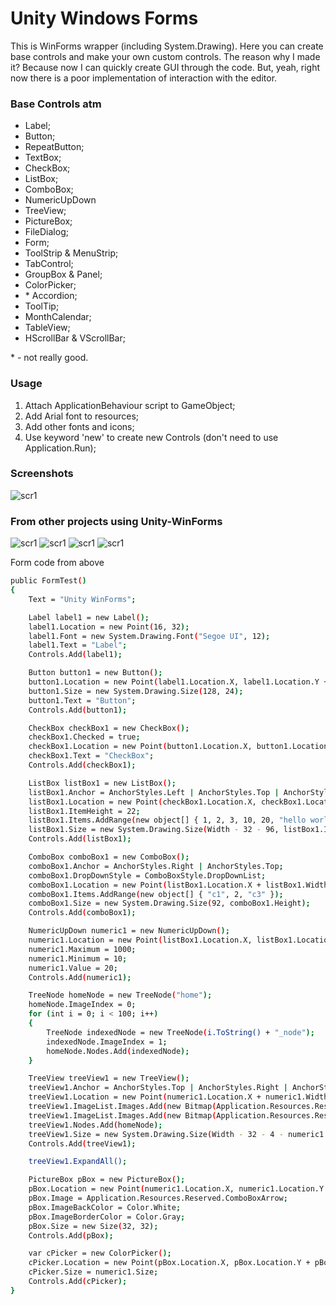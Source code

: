 # Unity Windows Forms

This is WinForms wrapper (including System.Drawing). Here you can create base controls and make your own custom controls. The reason why I made it? Because now I can quickly create GUI through the code. But, yeah, right now there is a poor implementation of interaction with the editor.

### Base Controls atm
- Label;
- Button;
- RepeatButton;
- TextBox;
- CheckBox;
- ListBox;
- ComboBox;
- NumericUpDown
- TreeView;
- PictureBox;
- FileDialog;
- Form;
- ToolStrip & MenuStrip;
- TabControl;
- GroupBox & Panel;
- ColorPicker;
- \* Accordion;
- ToolTip;
- MonthCalendar;
- TableView;
- HScrollBar & VScrollBar;

\* - not really good.

### Usage

1. Attach ApplicationBehaviour script to GameObject;
2. Add Arial font to resources;
3. Add other fonts and icons; 
4. Use keyword 'new' to create new Controls (don't need to use Application.Run); 

### Screenshots
![scr1](http://i.imgur.com/LCQsFgv.png)

### From other projects using Unity-WinForms
![scr1](http://i.imgur.com/njQZbCP.png)
![scr1](http://i.imgur.com/I9H0AWt.png)
![scr1](http://i.imgur.com/nZUFZCe.png)
![scr1](http://i.imgur.com/GpiWviP.png)

Form code from above
```sh
public FormTest()
{
    Text = "Unity WinForms";

    Label label1 = new Label();
    label1.Location = new Point(16, 32);
    label1.Font = new System.Drawing.Font("Segoe UI", 12);
    label1.Text = "Label";
    Controls.Add(label1);

    Button button1 = new Button();
    button1.Location = new Point(label1.Location.X, label1.Location.Y + label1.Height + 4);
    button1.Size = new System.Drawing.Size(128, 24);
    button1.Text = "Button";
    Controls.Add(button1);

    CheckBox checkBox1 = new CheckBox();
    checkBox1.Checked = true;
    checkBox1.Location = new Point(button1.Location.X, button1.Location.Y + button1.Height + 4);
    checkBox1.Text = "CheckBox";
    Controls.Add(checkBox1);

    ListBox listBox1 = new ListBox();
    listBox1.Anchor = AnchorStyles.Left | AnchorStyles.Top | AnchorStyles.Right;
    listBox1.Location = new Point(checkBox1.Location.X, checkBox1.Location.Y + checkBox1.Height + 4);
    listBox1.ItemHeight = 22;
    listBox1.Items.AddRange(new object[] { 1, 2, 3, 10, 20, "hello world", this.ToString() });
    listBox1.Size = new System.Drawing.Size(Width - 32 - 96, listBox1.ItemHeight * 5 - 1);
    Controls.Add(listBox1);

    ComboBox comboBox1 = new ComboBox();
    comboBox1.Anchor = AnchorStyles.Right | AnchorStyles.Top;
    comboBox1.DropDownStyle = ComboBoxStyle.DropDownList;
    comboBox1.Location = new Point(listBox1.Location.X + listBox1.Width + 4, listBox1.Location.Y);
    comboBox1.Items.AddRange(new object[] { "c1", 2, "c3" });
    comboBox1.Size = new System.Drawing.Size(92, comboBox1.Height);
    Controls.Add(comboBox1);

    NumericUpDown numeric1 = new NumericUpDown();
    numeric1.Location = new Point(listBox1.Location.X, listBox1.Location.Y + listBox1.Height + 4);
    numeric1.Maximum = 1000;
    numeric1.Minimum = 10;
    numeric1.Value = 20;
    Controls.Add(numeric1);

    TreeNode homeNode = new TreeNode("home");
    homeNode.ImageIndex = 0;
    for (int i = 0; i < 100; i++)
    {
        TreeNode indexedNode = new TreeNode(i.ToString() + "_node");
        indexedNode.ImageIndex = 1;
        homeNode.Nodes.Add(indexedNode);
    }

    TreeView treeView1 = new TreeView();
    treeView1.Anchor = AnchorStyles.Top | AnchorStyles.Right | AnchorStyles.Left;
    treeView1.Location = new Point(numeric1.Location.X + numeric1.Width + 4, numeric1.Location.Y);
    treeView1.ImageList.Images.Add(new Bitmap(Application.Resources.Reserved.ArrowDown));
    treeView1.ImageList.Images.Add(new Bitmap(Application.Resources.Reserved.ArrowRight));
    treeView1.Nodes.Add(homeNode);
    treeView1.Size = new System.Drawing.Size(Width - 32 - 4 - numeric1.Width, 96);
    Controls.Add(treeView1);

    treeView1.ExpandAll();

    PictureBox pBox = new PictureBox();
    pBox.Location = new Point(numeric1.Location.X, numeric1.Location.Y + numeric1.Height + 4);
    pBox.Image = Application.Resources.Reserved.ComboBoxArrow;
    pBox.ImageBackColor = Color.White;
    pBox.ImageBorderColor = Color.Gray;
    pBox.Size = new Size(32, 32);
    Controls.Add(pBox);

    var cPicker = new ColorPicker();
    cPicker.Location = new Point(pBox.Location.X, pBox.Location.Y + pBox.Height + 4);
    cPicker.Size = numeric1.Size;
    Controls.Add(cPicker);
}
```

